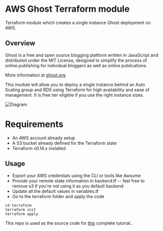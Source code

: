 # AWS Ghost Terraform module

Terraform module which creates a single instance Ghost deployment on AWS.

## Overview 

Ghost is a free and open source blogging platform written in JavaScript and distributed under the MIT License, designed to simplify the process of online publishing for individual bloggers as well as online publications.

More information at [ghost.org](https://ghost.org/).

This module will allow you to deploy a single instance behind an Auto Scaling group and RDS using Terraform for high availability and ease of management. It is free tier eligible if you use the right instance sizes.

![Diagram](https://lebureau.dev/content/images/2021/01/image-27.png)

# Requirements

* An AWS account already setup
* A S3 bucket already defined for the Terraform state
* Terraform v0.14.x installed

## Usage

* Export your AWS credentials using the CLI or tools like Awsume
* Provide your remote state information in backend.tf -- feel free to remove s3 if you're not using it as you default backend
* Update all the default values in variables.tf 
* Go to the terraform folder and apply the code
```
cd terraform
terraform init
terraform apply
```


This repo is used as the source code for [this](https://lebureau.dev/deploying-ghost-3-0-to-aws-using-ec2-auto-scaling-rds-and-terraform-pt-1/) complete tutorial..